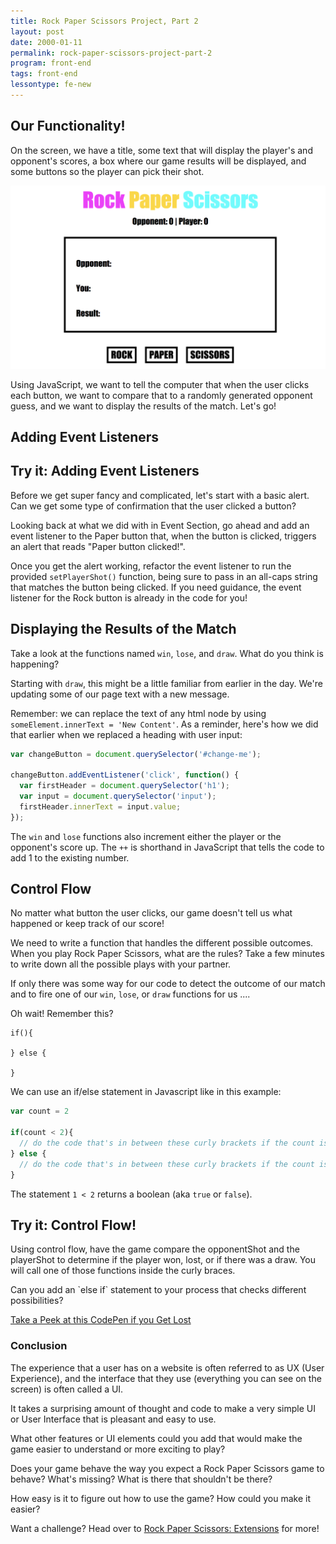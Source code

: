 ```yaml
---
title: Rock Paper Scissors Project, Part 2
layout: post
date: 2000-01-11
permalink: rock-paper-scissors-project-part-2
program: front-end
tags: front-end
lessontype: fe-new
---
```


## Our Functionality!

On the screen, we have a title, some text that will display the player's and opponent's scores, a box where our game results will be displayed, and some buttons so the player can pick their shot.

![What our game looks like](/images/RPS.png)

Using JavaScript, we want to tell the computer that when the user clicks each button, we want to compare that to a randomly generated opponent guess, and we want to display the results of the match. Let's go!

## Adding Event Listeners

<div class="try-it">
  <h2>Try it: Adding Event Listeners</h2>

  <p>Before we get super fancy and complicated, let's start with a basic alert. Can we get some type of confirmation that the user clicked a button?</p>

  <p>Looking back at what we did with in Event Section, go ahead and add an event listener to the Paper button that, when the button is clicked, triggers an alert that reads "Paper button clicked!".</p>

  <p>Once you get the alert working, refactor the event listener to run the provided <code>setPlayerShot()</code> function, being sure to pass in an all-caps string that matches the button being clicked. If you need guidance, the event listener for the Rock button is already in the code for you!</p>
</div>

## Displaying the Results of the Match

Take a look at the functions named `win`, `lose`, and `draw`. What do you think is happening?

Starting with `draw`, this might be a little familiar from earlier in the day. We're updating some of our page text with a new message.

Remember: we can replace the text of any html node by using `someElement.innerText = 'New Content'`. As a reminder, here's how we did that earlier when we replaced a heading with user input:

```js
var changeButton = document.querySelector('#change-me');

changeButton.addEventListener('click', function() {
  var firstHeader = document.querySelector('h1');
  var input = document.querySelector('input');
  firstHeader.innerText = input.value;
});
```

The `win` and `lose` functions also increment either the player or the opponent's score up. The `++` is shorthand in JavaScript that tells the code to add 1 to the existing number.

## Control Flow

No matter what button the user clicks, our game doesn't tell us what happened or keep track of our score!

We need to write a function that handles the different possible outcomes. When you play Rock Paper Scissors, what are the rules? Take a few minutes to write down all the possible plays with your partner.

If only there was some way for our code to detect the outcome of our match and to fire one of our `win`, `lose`, or `draw` functions for us ....

Oh wait! Remember this?

```
if(){

} else {

}
```

We can use an if/else statement in Javascript like in this example:

```js
var count = 2

if(count < 2){
  // do the code that's in between these curly brackets if the count is less than 2
} else {
  // do the code that's in between these curly brackets if the count is NOT less than 2
}
```

The statement `1 < 2` returns a boolean (aka `true` or `false`).

<div class="try-it">
  <h2>Try it: Control Flow!</h2>

  <p>Using control flow, have the game compare the opponentShot and the playerShot to determine if the player won, lost, or if there was a draw. You will call one of those functions inside the curly braces.</p>

  <p>Can you add an `else if` statement to your process that checks different possibilities?</p>
</div>

[Take a Peek at this CodePen if you Get Lost](https://codepen.io/letak/pen/OZdLZb)

### Conclusion

The experience that a user has on a website is often referred to as UX (User Experience), and the interface that they use (everything you can see on the screen) is often called a UI.

It takes a surprising amount of thought and code to make a very simple UI or User Interface that is pleasant and easy to use.

What other features or UI elements could you add that would make the game easier to understand or more exciting to play?

Does your game behave the way you expect a Rock Paper Scissors game to behave? What's missing? What is there that shouldn't be there?

How easy is it to figure out how to use the game? How could you make it easier?

Want a challenge? Head over to <a href="/vending-machine-project-part-3" title="">Rock Paper Scissors: Extensions</a> for more!
